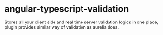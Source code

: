 # angular-typescript-validation
Stores all your client side and real time server validation logics in one place, plugin provides similar way of validation as aurelia does.
